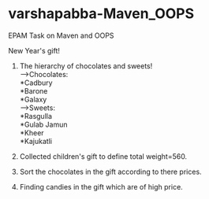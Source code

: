 #  varshapabba-Maven_OOPS
EPAM Task on Maven and OOPS

New Year's gift!<br />
1) The hierarchy of chocolates and sweets!<br />
-->Chocolates:<br />
    *Cadbury<br />
    *Barone<br />
    *Galaxy<br />
-->Sweets:<br />
  *Rasgulla<br />
  *Gulab Jamun<br />
  *Kheer<br />
  *Kajukatli<br />

2) Collected children's gift to define total weight=560.<br />
3) Sort the chocolates in the gift according to there prices.<br />
4) Finding candies in the gift which are of high price.<br />
 
